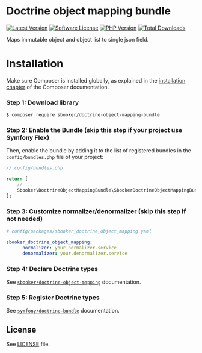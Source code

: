# Doctrine object mapping bundle

[![Latest Version][badge-release]][release]
[![Software License][badge-license]][license]
[![PHP Version][badge-php]][php]
[![Total Downloads][badge-downloads]][downloads]

Maps immutable object and object list to single json field.

Installation
============

Make sure Composer is installed globally, as explained in the
[installation chapter](https://getcomposer.org/doc/00-intro.md)
of the Composer documentation.

### Step 1: Download library

```console
$ composer require sbooker/doctrine-object-mapping-bundle 
```

### Step 2: Enable the Bundle (skip this step if your project use Symfony Flex)

Then, enable the bundle by adding it to the list of registered bundles
in the `config/bundles.php` file of your project:

```php
// config/bundles.php

return [
    // ...
    Sbooker\DoctrineObjectMappingBundle\SbookerDoctrineObjectMappingBundle::class => ['all' => true],
];
```

### Step 3: Customize normalizer/denormalizer (skip this step if not needed)
```yaml
# config/packages/sbooker_doctrine_object_mapping.yaml

sbooker_doctrine_object_mapping:
      normalizer: your.normalizer.service
      denormalizer: your.denormalizer.service
```

### Step 4: Declare Doctrine types
See [`sbooker/doctrine-object-mapping`](https://github.com/sbooker/doctrine-object-mapping) documentation.

### Step 5: Register Doctrine types
See [`symfony/doctrine-bundle`](https://symfony.com/doc/current/bundles/DoctrineBundle/index.html) documentation.

## License
See [LICENSE][license] file.

[badge-release]: https://img.shields.io/packagist/v/sbooker/doctrine-object-mapping-bundle.svg?style=flat-square
[badge-license]: https://img.shields.io/badge/license-MIT-brightgreen.svg?style=flat-square
[badge-php]: https://img.shields.io/packagist/php-v/sbooker/doctrine-object-mapping-bundle.svg?style=flat-square
[badge-downloads]: https://img.shields.io/packagist/dt/sbooker/doctrine-object-mapping-bundle.svg?style=flat-square

[release]: https://img.shields.io/packagist/v/sbooker/doctrine-object-mapping-bundle
[license]: https://github.com/sbooker/doctrine-object-mapping-bundle/blob/master/LICENSE
[php]: https://php.net
[downloads]: https://packagist.org/packages/sbooker/doctrine-object-mapping-bundle

